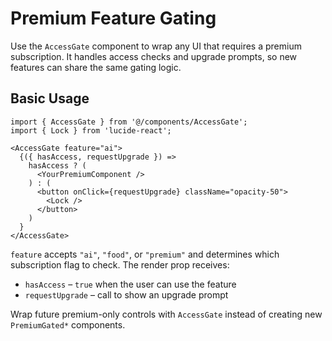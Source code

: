 # Premium Feature Gating

Use the `AccessGate` component to wrap any UI that requires a premium subscription.
It handles access checks and upgrade prompts, so new features can share the same
gating logic.

## Basic Usage

```tsx
import { AccessGate } from '@/components/AccessGate';
import { Lock } from 'lucide-react';

<AccessGate feature="ai">
  {({ hasAccess, requestUpgrade }) =>
    hasAccess ? (
      <YourPremiumComponent />
    ) : (
      <button onClick={requestUpgrade} className="opacity-50">
        <Lock />
      </button>
    )
  }
</AccessGate>
```

`feature` accepts `"ai"`, `"food"`, or `"premium"` and determines which
subscription flag to check. The render prop receives:

- `hasAccess` – `true` when the user can use the feature
- `requestUpgrade` – call to show an upgrade prompt

Wrap future premium-only controls with `AccessGate` instead of creating new
`PremiumGated*` components.
